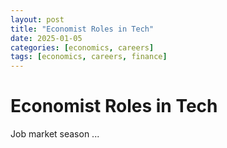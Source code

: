 ```yaml
---
layout: post
title: "Economist Roles in Tech"
date: 2025-01-05
categories: [economics, careers]
tags: [economics, careers, finance]
---
```


# Economist Roles in Tech
Job market season ... 

